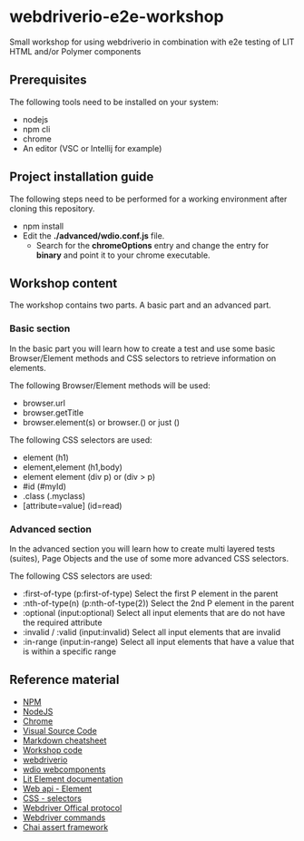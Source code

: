 # webdriverio-e2e-workshop
Small workshop for using webdriverio in combination with e2e testing of LIT HTML and/or Polymer components

## Prerequisites
The following tools need to be installed on your system:
* nodejs
* npm cli
* chrome
* An editor (VSC or Intellij for example)

## Project installation guide
The following steps need to be performed for a working environment after cloning this repository.
* npm install
* Edit the **./advanced/wdio.conf.js** file.
    * Search for the **chromeOptions** entry and change the entry for **binary** and point it to your chrome executable.

## Workshop content
The workshop contains two parts. A basic part and an advanced part.
### Basic section
In the basic part you will learn how to create a test and use some basic Browser/Element methods and CSS selectors to retrieve information on elements. 

The following Browser/Element methods will be used:
* browser.url   
* browser.getTitle
* browser.element(s) or browser.$($) or just $($)

The following CSS selectors are used:
* element (h1)
* element,element (h1,body)
* element element (div p) or (div > p)
* #id (#myId)
* .class (.myclass)
* [attribute=value] (id=read) 
### Advanced section
In the advanced section you will learn how to create multi layered tests (suites), Page Objects and the use of some more advanced CSS selectors. 

The following CSS selectors are used:
* :first-of-type (p:first-of-type) Select the first P element in the parent
* :nth-of-type(n) (p:nth-of-type(2)) Select the 2nd P element in the parent
* :optional (input:optional) Select all input elements that are do not have the required attribute
* :invalid / :valid (input:invalid) Select all input elements that are invalid
* :in-range (input:in-range) Select all input elements that have a value that is within a specific range

## Reference material

* [NPM](https://docs.npmjs.com/cli/install)
* [NodeJS](https://nodejs.org/en/download/)
* [Chrome](https://www.google.com/chrome/)
* [Visual Source Code](https://code.visualstudio.com/download)
* [Markdown cheatsheet](https://github.com/adam-p/markdown-here/wiki/Markdown-Cheatsheet)
* [Workshop code](https://github.com/kwantm/webdriverio-e2e-workshop)
* [webdriverio](https://webdriver.io/)
* [wdio webcomponents](https://github.com/Morlack/wdio-webcomponents)
* [Lit Element documentation](https://lit-element.polymer-project.org/)
* [Web api - Element](https://developer.mozilla.org/en-US/docs/Web/API/Element)
* [CSS - selectors](https://www.w3schools.com/csSref/css_selectors.asp)
* [Webdriver Offical protocol](https://w3c.github.io/webdriver/#dfn-status)
* [Webdriver commands](https://webdriver.io/docs/api/webdriver.html)
* [Chai assert framework](https://www.chaijs.com/)
